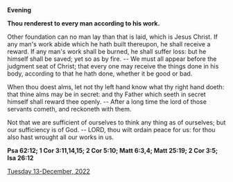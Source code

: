 **Evening**

**Thou renderest to every man according to his work.**
 
Other foundation can no man lay than that is laid, which is Jesus Christ. If any man's work abide which he hath built thereupon, he shall receive a reward. If any man's work shall be burned, he shall suffer loss: but he himself shall be saved; yet so as by fire. -- We must all appear before the judgment seat of Christ; that every one may receive the things done in his body, according to that he hath done, whether it be good or bad.
 
When thou doest alms, let not thy left hand know what thy right hand doeth: that thine alms may be in secret: and thy Father which seeth in secret himself shall reward thee openly. -- After a long time the lord of those servants cometh, and reckoneth with them.
 
Not that we are sufficient of ourselves to think any thing as of ourselves; but our sufficiency is of God. -- LORD, thou wilt ordain peace for us: for thou also hast wrought all our works in us.  

**Psa 62:12; 1 Cor 3:11,14,15; 2 Cor 5:10; Matt 6:3,4; Matt 25:19; 2 Cor 3:5; Isa 26:12**

[Tuesday 13-December, 2022](https://t.me/daily_light)

